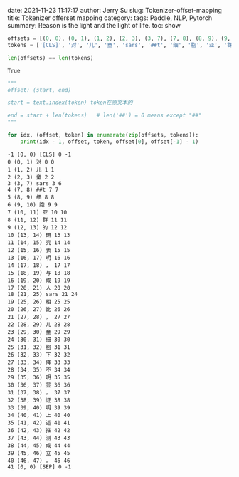 date: 2021-11-23 11:17:17
author: Jerry Su
slug: Tokenizer-offset-mapping
title: Tokenizer offerset mapping
category: 
tags: Paddle, NLP, Pytorch
summary: Reason is the light and the light of life.
toc: show


```python
offsets = [(0, 0), (0, 1), (1, 2), (2, 3), (3, 7), (7, 8), (8, 9), (9, 10), (10, 11), (11, 12), (12, 13), (13, 14), (14, 15), (15, 16), (16, 17), (17, 18), (18, 19), (19, 20), (20, 21), (21, 25), (25, 26), (26, 27), (27, 28), (28, 29), (29, 30), (30, 31), (31, 32), (32, 33), (33, 34), (34, 35), (35, 36), (36, 37), (37, 38), (38, 39), (39, 40), (40, 41), (41, 42), (42, 43), (43, 44), (44, 45), (45, 46), (46, 47), (0, 0)]
tokens = ['[CLS]', '对', '儿', '童', 'sars', '##t', '细', '胞', '亚', '群', '的', '研', '究', '表', '明', '，', '与', '成', '人', 'sars', '相', '比', '，', '儿', '童', '细', '胞', '下', '降', '不', '明', '显', '，', '证', '明', '上', '述', '推', '测', '成', '立', '。', '[SEP]']
```


```python
len(offsets) == len(tokens)
```




    True




```python
"""
offset: (start, end)

start = text.index(token) token在原文本的

end = start + len(tokens)   # len('##') = 0 means except "##"
"""

for idx, (offset, token) in enumerate(zip(offsets, tokens)):
    print(idx - 1, offset, token, offset[0], offset[-1] - 1) 
```

    -1 (0, 0) [CLS] 0 -1
    0 (0, 1) 对 0 0
    1 (1, 2) 儿 1 1
    2 (2, 3) 童 2 2
    3 (3, 7) sars 3 6
    4 (7, 8) ##t 7 7
    5 (8, 9) 细 8 8
    6 (9, 10) 胞 9 9
    7 (10, 11) 亚 10 10
    8 (11, 12) 群 11 11
    9 (12, 13) 的 12 12
    10 (13, 14) 研 13 13
    11 (14, 15) 究 14 14
    12 (15, 16) 表 15 15
    13 (16, 17) 明 16 16
    14 (17, 18) ， 17 17
    15 (18, 19) 与 18 18
    16 (19, 20) 成 19 19
    17 (20, 21) 人 20 20
    18 (21, 25) sars 21 24
    19 (25, 26) 相 25 25
    20 (26, 27) 比 26 26
    21 (27, 28) ， 27 27
    22 (28, 29) 儿 28 28
    23 (29, 30) 童 29 29
    24 (30, 31) 细 30 30
    25 (31, 32) 胞 31 31
    26 (32, 33) 下 32 32
    27 (33, 34) 降 33 33
    28 (34, 35) 不 34 34
    29 (35, 36) 明 35 35
    30 (36, 37) 显 36 36
    31 (37, 38) ， 37 37
    32 (38, 39) 证 38 38
    33 (39, 40) 明 39 39
    34 (40, 41) 上 40 40
    35 (41, 42) 述 41 41
    36 (42, 43) 推 42 42
    37 (43, 44) 测 43 43
    38 (44, 45) 成 44 44
    39 (45, 46) 立 45 45
    40 (46, 47) 。 46 46
    41 (0, 0) [SEP] 0 -1

